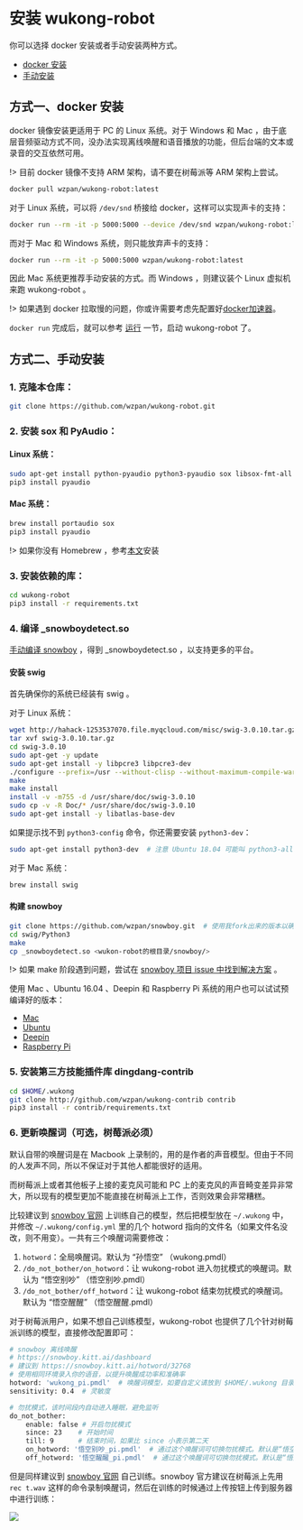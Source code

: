 # 安装 wukong-robot

你可以选择 docker 安装或者手动安装两种方式。

* [docker 安装](#方式一docker-安装)
* [手动安装](#方式二手动安装)

## 方式一、docker 安装

docker 镜像安装更适用于 PC 的 Linux 系统。对于 Windows 和 Mac ，由于底层音频驱动方式不同，没办法实现离线唤醒和语音播放的功能，但后台端的文本或录音的交互依然可用。

!> 目前 docker 镜像不支持 ARM 架构，请不要在树莓派等 ARM 架构上尝试。

``` sh
docker pull wzpan/wukong-robot:latest
```

对于 Linux 系统，可以将 `/dev/snd` 桥接给 docker，这样可以实现声卡的支持：

``` sh
docker run --rm -it -p 5000:5000 --device /dev/snd wzpan/wukong-robot:latest
```

而对于 Mac 和 Windows 系统，则只能放弃声卡的支持：

``` sh
docker run --rm -it -p 5000:5000 wzpan/wukong-robot:latest
```

因此 Mac 系统更推荐手动安装的方式。而 Windows ，则建议装个 Linux 虚拟机来跑 wukong-robot 。

!> 如果遇到 docker 拉取慢的问题，你或许需要考虑先配置好[docker加速器](https://www.daocloud.io/mirror#accelerator-doc)。

`docker run` 完成后，就可以参考 [运行](/?id=运行) 一节，启动 wukong-robot 了。

## 方式二、手动安装

### 1. 克隆本仓库：

``` bash
git clone https://github.com/wzpan/wukong-robot.git
```

### 2. 安装 sox 和 PyAudio：

#### Linux 系统：

``` bash
sudo apt-get install python-pyaudio python3-pyaudio sox libsox-fmt-all
pip3 install pyaudio
```

#### Mac 系统：

``` bash
brew install portaudio sox
pip3 install pyaudio
```

!> 如果你没有 Homebrew ，参考[本文](http://brew.sh/)安装

### 3. 安装依赖的库：

``` bash
cd wukong-robot
pip3 install -r requirements.txt
```

### 4. 编译 _snowboydetect.so

[手动编译 snowboy](https://github.com/wzpan/snowboy) ，得到 _snowboydetect.so ，以支持更多的平台。

#### 安装 swig

首先确保你的系统已经装有 swig 。

对于 Linux 系统：

``` bash
wget http://hahack-1253537070.file.myqcloud.com/misc/swig-3.0.10.tar.gz
tar xvf swig-3.0.10.tar.gz
cd swig-3.0.10
sudo apt-get -y update
sudo apt-get install -y libpcre3 libpcre3-dev
./configure --prefix=/usr --without-clisp --without-maximum-compile-warnings
make
make install
install -v -m755 -d /usr/share/doc/swig-3.0.10
sudo cp -v -R Doc/* /usr/share/doc/swig-3.0.10
sudo apt-get install -y libatlas-base-dev
```

如果提示找不到 `python3-config` 命令，你还需要安装 `python3-dev`：

``` bash
sudo apt-get install python3-dev  # 注意 Ubuntu 18.04 可能叫 python3-all-dev
```

对于 Mac 系统：

``` bash
brew install swig
```

#### 构建 snowboy

``` bash
git clone https://github.com/wzpan/snowboy.git  # 使用我fork出来的版本以确保接口兼容
cd swig/Python3
make
cp _snowboydetect.so <wukon-robot的根目录/snowboy/>
```

!> 如果 make 阶段遇到问题，尝试在 [snowboy 项目 issue 中找到解决方案](https://github.com/Kitt-AI/snowboy/issues) 。

使用 Mac 、Ubuntu 16.04 、Deepin 和 Raspberry Pi 系统的用户也可以试试预编译好的版本：

* [Mac](http://hahack-1253537070.file.myqcloud.com/misc/snowboy-mac/_snowboydetect.so)
* [Ubuntu](http://hahack-1253537070.file.myqcloud.com/misc/snowboy-ubuntu16.04/_snowboydetect.so)
* [Deepin](http://hahack-1253537070.file.myqcloud.com/misc/snowboy-deepin/_snowboydetect.so)
* [Raspberry Pi](http://hahack-1253537070.file.myqcloud.com/misc/snowboy-pi/_snowboydetect.so)

### 5. 安装第三方技能插件库 dingdang-contrib

``` bash
cd $HOME/.wukong
git clone http://github.com/wzpan/wukong-contrib contrib
pip3 install -r contrib/requirements.txt
```

### 6. 更新唤醒词（可选，树莓派必须）

默认自带的唤醒词是在 Macbook 上录制的，用的是作者的声音模型。但由于不同的人发声不同，所以不保证对于其他人都能很好的适用。

而树莓派上或者其他板子上接的麦克风可能和 PC 上的麦克风的声音畸变差异非常大，所以现有的模型更加不能直接在树莓派上工作，否则效果会非常糟糕。

比较建议到 [snowboy 官网](https://snowboy.kitt.ai/dashboard) 上训练自己的模型，然后把模型放在 `~/.wukong` 中，并修改 `~/.wukong/config.yml` 里的几个 hotword 指向的文件名（如果文件名没改，则不用变）。一共有三个唤醒词需要修改：

1. `hotword`：全局唤醒词。默认为 “孙悟空” （wukong.pmdl）
2. `/do_not_bother/on_hotword`：让 wukong-robot 进入勿扰模式的唤醒词。默认为 “悟空别吵” （悟空别吵.pmdl）
3. `/do_not_bother/off_hotword`：让 wukong-robot 结束勿扰模式的唤醒词。默认为 “悟空醒醒” （悟空醒醒.pmdl）

对于树莓派用户，如果不想自己训练模型，wukong-robot 也提供了几个针对树莓派训练的模型，直接修改配置即可：

``` bash
# snowboy 离线唤醒
# https://snowboy.kitt.ai/dashboard
# 建议到 https://snowboy.kitt.ai/hotword/32768
# 使用相同环境录入你的语音，以提升唤醒成功率和准确率
hotword: 'wukong_pi.pmdl'  # 唤醒词模型，如要自定义请放到 $HOME/.wukong 目录中
sensitivity: 0.4  # 灵敏度

# 勿扰模式，该时间段内自动进入睡眠，避免监听
do_not_bother:
    enable: false # 开启勿扰模式
    since: 23    # 开始时间
    till: 9      # 结束时间，如果比 since 小表示第二天
    on_hotword: '悟空别吵_pi.pmdl'  # 通过这个唤醒词可切换勿扰模式。默认是“悟空别吵”
    off_hotword: '悟空醒醒_pi.pmdl'  # 通过这个唤醒词可切换勿扰模式。默认是“悟空醒醒”
```

但是同样建议到 [snowboy 官网](https://snowboy.kitt.ai/dashboard) 自己训练。snowboy 官方建议在树莓派上先用 `rec t.wav` 这样的命令录制唤醒词，然后在训练的时候通过上传按钮上传到服务器中进行训练：

![](http://docs.kitt.ai/snowboy/_images/upload.png)
